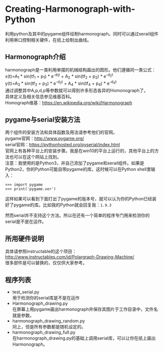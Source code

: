 # Creating-Harmonograph-with-Python
利用python及其中的pygame组件绘制harmonograph。同时可以通过serail组件利用串口控制相关硬件，在纸上绘制出曲线。


## Harmonograph介绍
harmonograph是一类利用单摆的机械结构画出的图形。他们遵循同一类公式：  
x(t)=A<sub>1</sub> * sin(tf<sub>1</sub> + p<sub>1</sub>) * e<sup>-d<sub>1</sub>t</sup> + A<sub>2</sub> * sin(tf<sub>2</sub> + p<sub>2</sub>) * e<sup>-d<sub>2</sub>t</sup>    
y(t)=A<sub>3</sub> * sin(tf<sub>3</sub> + p<sub>3</sub>) * e<sup>-d<sub>3</sub>t</sup> + A<sub>4</sub> * sin(tf<sub>4</sub> + p<sub>4</sub>) * e<sup>-d<sub>4</sub>t</sup>    
通过调整其中A,p,d,p等参数就可以得到许多形态各异的Homonograph了。  
具体定义及相关信息参见维基百科。  
Homograph维基：https://en.wikipedia.org/wiki/Harmonograph

## pygame与serial安装方法
两个组件的安装方法和具体函数及用法请参考他们的官网。  
pygame官网：http://www.pygame.org/  
serial官网：https://pythonhosted.org/pyserial/index.html  
官网上有各种平台上的安装步骤。我是在win10的平台上运行的，其他平台上的方法也可以在这个网站上找到。  
注意：我使用的是Python3，并自己添加了pygame和serail组件。如果是Python2，你的Python可能自带pygame的库。这时候可以在Python shell里输入：  

    >>> import pygame
    >>> print('pygame.ver')

这样如果可以看到下面打出了pygame的版本号，就可以认为你的Python已经装好了pygame的库。比如我的Python就会回复我：`1.9.3`
    
然而serial并不支持这个方法。所以在还有一个简单的程序专门用来检测你的serial是不是在运作。

## 所用硬件说明
具体请参照instructable的这个项目：http://www.instructables.com/id/Polargraph-Drawing-Machine/  
很多部件是可以替换的，仅仅供大家参考。

## 程序列表
- test_serial.py  
用于检测你的serial库是不是在运作
- Harmonograph_drawing.py  
在屏幕上用pygame画出harmonograph并保存其图片于工作目录中，文件名就是参数。
- harmonograph_drawing_random.py  
同上，但是所有参数都是随机设定的。
- harmonograph_drawing_full.py  
在harmonograph_drawing.py的基础上调用serial库，可以让你在纸上画出Harmonograph。
